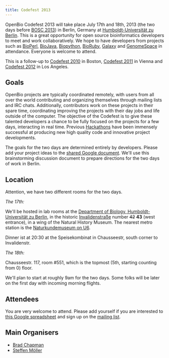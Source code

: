 ```yaml
---
title: Codefest 2013
---
```


OpenBio Codefest 2013 will take place July 17th and 18th, 2013 (the two
days before [BOSC 2013](BOSC_2013 "wikilink")) in Berlin, Germany at
[Humboldt-Universität zu
Berlin](http://www.hu-berlin.de/?set_language=en&cl=en). This is a great
opportunity for open source bioinformatics developers to meet and work
collaboratively. We hope to have developers from projects such as
[BioPerl](http://bioperl.org), [BioJava](http://www.biojava.org),
[Biopython](http://biopython.org), [BioRuby](http://www.bioruby.org),
[Galaxy](http://wiki.g2.bx.psu.edu/) and
[GenomeSpace](http://www.genomespace.org) in attendance. Everyone is
welcome to attend.

This is a follow-up to [Codefest 2010](Codefest_2010 "wikilink") in
Boston, [Codefest 2011](Codefest_2011 "wikilink") in Vienna and
[Codefest 2012](Codefest_2012 "wikilink") in Los Angeles.

Goals
-----

OpenBio projects are typically coordinated remotely, with users from all
over the world contributing and organizing themselves through mailing
lists and IRC chats. Additionally, contributors work on these projects
in their spare time, coordinating improving the projects with their day
jobs and life outside of the computer. The objective of the Codefest is
to give these talented developers a chance to be fully focused on the
projects for a few days, interacting in real time. Previous
[Hackathons](http://www.open-bio.org/wiki/Hackathon) have been immensely
successful at producing new high quality code and innovative project
developments.

The goals for the two days are determined entirely by developers. Please
add your project ideas to the [shared Google
document](https://docs.google.com/document/d/1xbS7ZkjipXct00eOfR7-IL_Ti6QzAsjFvcJtopMeT2g/edit?usp=sharing).
We'll use this brainstorming discussion document to prepare directions
for the two days of work in Berlin.

Location
--------

Attention, we have two different rooms for the two days.

*The 17th:*

We'll be hosted in lab rooms at the [Department of Biology,
Humboldt-Universität zu Berlin](http://www.biologie.hu-berlin.de/), in
the historic
[Invalidenstraße](https://en.wikipedia.org/wiki/Invalidenstra%C3%9Fe)
number ~~42~~ **43** (west entrance), in a wing of the Natural History
Museum. The nearest metro station is the [Naturkundemuseum on
U6](http://de.wikipedia.org/wiki/U-Bahnhof_Naturkundemuseum).

Dinner ist at 20:30 at the Speisekombinat in Chausseestr, south corner
to Invalidenstr.

*The 18th:*

Chausseestr. 117, room \#551, which is the topmost (5th, starting
counting from 0) floor.

We'll plan to start at roughly 9am for the two days. Some folks will be
later on the first day with incoming morning flights.

Attendees
---------

You are very welcome to attend. Please add yourself if you are
interested to [this Google
spreadsheet](https://docs.google.com/spreadsheet/ccc?key=0Agxg-o4ZmoZ4dEQyOFhrLUt4YVBXX0xxWjRyYTBRb2c)
and sign up on the [mailing
list](https://groups.google.com/forum/?fromgroups#!forum/openbio-codefest-2013).

Main Organisers
---------------

-   [Brad Chapman](http://bcbio.wordpress.com/)
-   [Steffen Möller](http://www.derma.uni-luebeck.de/)


